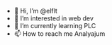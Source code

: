 - 👋 Hi, I’m @elflt
- 👀 I’m interested in web dev
- 🌱 I’m currently learning PLC
- 📫 How to reach me Analyajum

<!---
elflt/elflt is a ✨ special ✨ repository because its `README.md` (this file) appears on your GitHub profile.
You can click the Preview link to take a look at your changes.
--->
